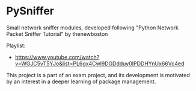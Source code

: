 # PySniffer
Small network sniffer modules, developed following "Python Network Packet Sniffer Tutorial" by thenewboston
  
  Playlist:
  - https://www.youtube.com/watch?v=WGJC5vT5YJo&list=PL6gx4Cwl9DGDdduy0IPDDHYnUx66Vc4ed

This project is a part of an exam project, and its development is motivated by an interest in a 
deeper learning of package management. 
